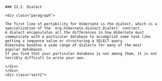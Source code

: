    ### 22.2. Dialect

    <div class="paragraph">

    The first line of portability for Hibernate is the dialect, which is a specialization of the `org.hibernate.dialect.Dialect` contract.
    A dialect encapsulates all the differences in how Hibernate must communicate with a particular database to accomplish some task like getting a sequence value or structuring a SELECT query.
    Hibernate bundles a wide range of dialects for many of the most popular databases.
    If you find that your particular database is not among them, it is not terribly difficult to write your own.

    </div>
    </div>
    <div class="sect2">
